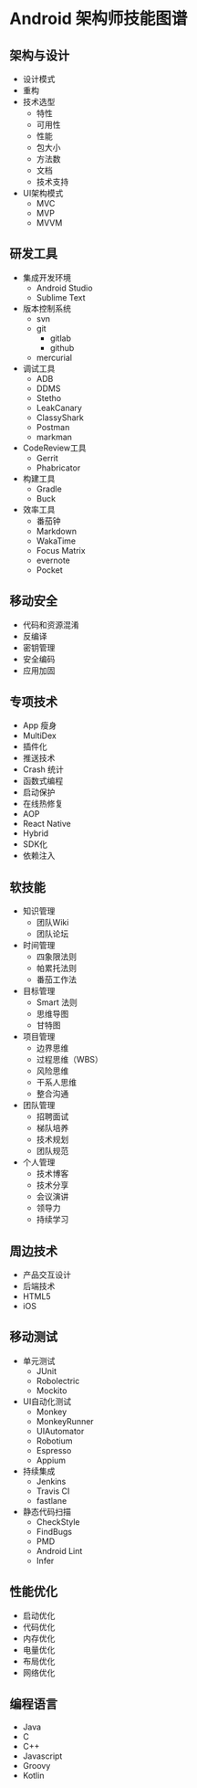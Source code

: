 # Android 架构师技能图谱  
  
## 架构与设计  
  
- 设计模式  
- 重构  
- 技术选型  
	- 特性  
	- 可用性  
	- 性能  
	- 包大小  
	- 方法数  
	- 文档  
	- 技术支持  
- UI架构模式  
	- MVC  
	- MVP  
	- MVVM  
  
## 研发工具  
  
- 集成开发环境  
	- Android Studio  
	- Sublime Text  
- 版本控制系统  
	- svn  
	- git  
		- gitlab  
		- github  
	- mercurial  
- 调试工具  
	- ADB  
	- DDMS  
	- Stetho  
	- LeakCanary  
	- ClassyShark  
	- Postman  
	- markman  
- CodeReview工具  
	- Gerrit  
	- Phabricator  
- 构建工具  
	- Gradle  
	- Buck  
- 效率工具  
	- 番茄钟  
	- Markdown  
	- WakaTime  
	- Focus Matrix  
	- evernote  
	- Pocket  
  
## 移动安全  
  
- 代码和资源混淆  
- 反编译  
- 密钥管理  
- 安全编码  
- 应用加固  
  
## 专项技术  
  
- App 瘦身  
- MultiDex  
- 插件化  
- 推送技术  
- Crash 统计  
- 函数式编程  
- 启动保护  
- 在线热修复  
- AOP  
- React Native  
- Hybrid  
- SDK化  
- 依赖注入  
  
## 软技能  
  
- 知识管理  
	- 团队Wiki  
	- 团队论坛  
- 时间管理  
	- 四象限法则  
	- 帕累托法则  
	- 番茄工作法  
- 目标管理  
	- Smart 法则  
	- 思维导图  
	- 甘特图  
- 项目管理  
	- 边界思维  
	- 过程思维（WBS）  
	- 风险思维  
	- 干系人思维  
	- 整合沟通  
- 团队管理  
	- 招聘面试  
	- 梯队培养  
	- 技术规划  
	- 团队规范  
- 个人管理  
	- 技术博客  
	- 技术分享  
	- 会议演讲  
	- 领导力  
	- 持续学习  
  
## 周边技术  
  
- 产品交互设计  
- 后端技术  
- HTML5  
- iOS  
  
## 移动测试  
  
- 单元测试  
	- JUnit  
	- Robolectric  
	- Mockito  
- UI自动化测试  
	- Monkey  
	- MonkeyRunner  
	- UIAutomator  
	- Robotium  
	- Espresso  
	- Appium  
- 持续集成  
	- Jenkins  
	- Travis CI  
	- fastlane  
- 静态代码扫描  
	- CheckStyle  
	- FindBugs  
	- PMD  
	- Android Lint  
	- Infer  
  
## 性能优化  
  
- 启动优化  
- 代码优化  
- 内存优化  
- 电量优化  
- 布局优化  
- 网络优化  
  
## 编程语言  
  
- Java  
- C  
- C++  
- Javascript  
- Groovy  
- Kotlin  





